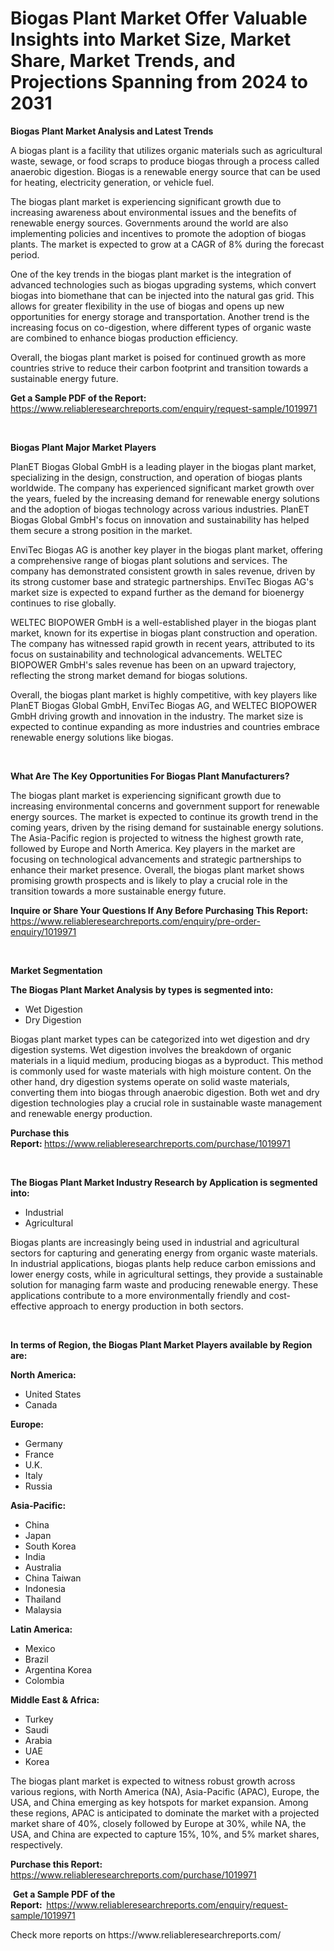 <p><h1>Biogas Plant Market Offer Valuable Insights into Market Size, Market Share, Market Trends, and Projections Spanning from 2024 to 2031</h1></p><p><strong>Biogas Plant Market Analysis and Latest Trends</strong></p>
<p><p>A biogas plant is a facility that utilizes organic materials such as agricultural waste, sewage, or food scraps to produce biogas through a process called anaerobic digestion. Biogas is a renewable energy source that can be used for heating, electricity generation, or vehicle fuel.</p><p>The biogas plant market is experiencing significant growth due to increasing awareness about environmental issues and the benefits of renewable energy sources. Governments around the world are also implementing policies and incentives to promote the adoption of biogas plants. The market is expected to grow at a CAGR of 8% during the forecast period.</p><p>One of the key trends in the biogas plant market is the integration of advanced technologies such as biogas upgrading systems, which convert biogas into biomethane that can be injected into the natural gas grid. This allows for greater flexibility in the use of biogas and opens up new opportunities for energy storage and transportation. Another trend is the increasing focus on co-digestion, where different types of organic waste are combined to enhance biogas production efficiency.</p><p>Overall, the biogas plant market is poised for continued growth as more countries strive to reduce their carbon footprint and transition towards a sustainable energy future.</p></p>
<p><strong>Get a Sample PDF of the Report:&nbsp;</strong> <a href="https://www.reliableresearchreports.com/enquiry/request-sample/1019971">https://www.reliableresearchreports.com/enquiry/request-sample/1019971</a></p>
<p>&nbsp;</p>
<p><strong>Biogas Plant Major Market Players</strong></p>
<p><p>PlanET Biogas Global GmbH is a leading player in the biogas plant market, specializing in the design, construction, and operation of biogas plants worldwide. The company has experienced significant market growth over the years, fueled by the increasing demand for renewable energy solutions and the adoption of biogas technology across various industries. PlanET Biogas Global GmbH's focus on innovation and sustainability has helped them secure a strong position in the market.</p><p>EnviTec Biogas AG is another key player in the biogas plant market, offering a comprehensive range of biogas plant solutions and services. The company has demonstrated consistent growth in sales revenue, driven by its strong customer base and strategic partnerships. EnviTec Biogas AG's market size is expected to expand further as the demand for bioenergy continues to rise globally.</p><p>WELTEC BIOPOWER GmbH is a well-established player in the biogas plant market, known for its expertise in biogas plant construction and operation. The company has witnessed rapid growth in recent years, attributed to its focus on sustainability and technological advancements. WELTEC BIOPOWER GmbH's sales revenue has been on an upward trajectory, reflecting the strong market demand for biogas solutions.</p><p>Overall, the biogas plant market is highly competitive, with key players like PlanET Biogas Global GmbH, EnviTec Biogas AG, and WELTEC BIOPOWER GmbH driving growth and innovation in the industry. The market size is expected to continue expanding as more industries and countries embrace renewable energy solutions like biogas.</p></p>
<p>&nbsp;</p>
<p><strong>What Are The Key Opportunities For Biogas Plant Manufacturers?</strong></p>
<p><p>The biogas plant market is experiencing significant growth due to increasing environmental concerns and government support for renewable energy sources. The market is expected to continue its growth trend in the coming years, driven by the rising demand for sustainable energy solutions. The Asia-Pacific region is projected to witness the highest growth rate, followed by Europe and North America. Key players in the market are focusing on technological advancements and strategic partnerships to enhance their market presence. Overall, the biogas plant market shows promising growth prospects and is likely to play a crucial role in the transition towards a more sustainable energy future.</p></p>
<p><strong>Inquire or Share Your Questions If Any Before Purchasing This Report:</strong> <a href="https://www.reliableresearchreports.com/enquiry/pre-order-enquiry/1019971">https://www.reliableresearchreports.com/enquiry/pre-order-enquiry/1019971</a></p>
<p>&nbsp;</p>
<p><strong>Market Segmentation</strong></p>
<p><strong>The Biogas Plant Market Analysis by types is segmented into:</strong></p>
<p><ul><li>Wet Digestion</li><li>Dry Digestion</li></ul></p>
<p><p>Biogas plant market types can be categorized into wet digestion and dry digestion systems. Wet digestion involves the breakdown of organic materials in a liquid medium, producing biogas as a byproduct. This method is commonly used for waste materials with high moisture content. On the other hand, dry digestion systems operate on solid waste materials, converting them into biogas through anaerobic digestion. Both wet and dry digestion technologies play a crucial role in sustainable waste management and renewable energy production.</p></p>
<p><strong>Purchase this Report:&nbsp;</strong><a href="https://www.reliableresearchreports.com/purchase/1019971">https://www.reliableresearchreports.com/purchase/1019971</a></p>
<p>&nbsp;</p>
<p><strong>The Biogas Plant Market Industry Research by Application is segmented into:</strong></p>
<p><ul><li>Industrial</li><li>Agricultural</li></ul></p>
<p><p>Biogas plants are increasingly being used in industrial and agricultural sectors for capturing and generating energy from organic waste materials. In industrial applications, biogas plants help reduce carbon emissions and lower energy costs, while in agricultural settings, they provide a sustainable solution for managing farm waste and producing renewable energy. These applications contribute to a more environmentally friendly and cost-effective approach to energy production in both sectors.</p></p>
<p>&nbsp;</p>
<p><strong>In terms of Region, the Biogas Plant Market Players available by Region are:</strong></p>
<p>
    <p> <strong> North America: </strong>
        <ul>
            <li>United States</li>
            <li>Canada</li>
        </ul>
        </p> 
    <p> <strong> Europe: </strong>
        <ul>
            <li>Germany</li>
            <li>France</li>
            <li>U.K.</li>
            <li>Italy</li>
            <li>Russia</li>
        </ul>
        </p> 
    <p> <strong> Asia-Pacific: </strong>
        <ul>
            <li>China</li>
            <li>Japan</li>
            <li>South Korea</li>
            <li>India</li>
            <li>Australia</li>
            <li>China Taiwan</li>
            <li>Indonesia</li>
            <li>Thailand</li>
            <li>Malaysia</li>
        </ul>
        </p> 
    <p> <strong> Latin America: </strong>
        <ul>
            <li>Mexico</li>
            <li>Brazil</li>
            <li>Argentina Korea</li>
            <li>Colombia</li>
        </ul>
        </p> 
    <p> <strong> Middle East & Africa: </strong>
        <ul>
            <li>Turkey</li>
            <li>Saudi</li>
            <li>Arabia</li>
            <li>UAE</li>
            <li>Korea</li>
        </ul>
    </p>
    </p>
<p><p>The biogas plant market is expected to witness robust growth across various regions, with North America (NA), Asia-Pacific (APAC), Europe, the USA, and China emerging as key hotspots for market expansion. Among these regions, APAC is anticipated to dominate the market with a projected market share of 40%, closely followed by Europe at 30%, while NA, the USA, and China are expected to capture 15%, 10%, and 5% market shares, respectively.</p></p>
<p><strong>Purchase this Report: </strong><a href="https://www.reliableresearchreports.com/purchase/1019971">https://www.reliableresearchreports.com/purchase/1019971</a></p>
<p>&nbsp;<strong>Get a Sample PDF of the Report:&nbsp;&nbsp;</strong><a href="https://www.reliableresearchreports.com/enquiry/request-sample/1019971">https://www.reliableresearchreports.com/enquiry/request-sample/1019971</a></p>
<p><strong></strong></p>
<p>Check more reports on https://www.reliableresearchreports.com/</p>